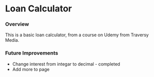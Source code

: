# Loan Calculator

### Overview
This is a basic loan calculator, from a course on Udemy from Traversy Media.

### Future Improvements
* Change interest from integar to decimal - completed
* Add more to page